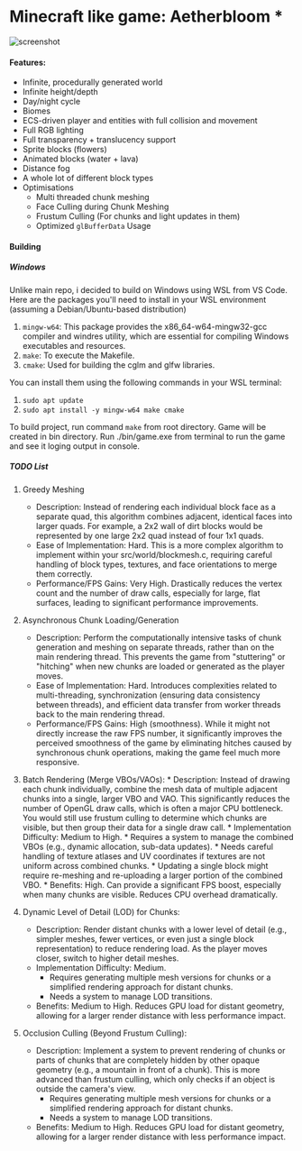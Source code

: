 # Minecraft like game: Aetherbloom *

![screenshot](screenshots/1.png)

#### Features:
- Infinite, procedurally generated world
- Infinite height/depth
- Day/night cycle
- Biomes
- ECS-driven player and entities with full collision and movement
- Full RGB lighting
- Full transparency + translucency support
- Sprite blocks (flowers)
- Animated blocks (water + lava)
- Distance fog
- A whole lot of different block types
- Optimisations
    * Multi threaded chunk meshing
    * Face Culling during Chunk Meshing
    * Frustum Culling (For chunks and light updates in them)
    * Optimized `glBufferData` Usage

#### Building

##### Windows
Unlike main repo, i decided to build on Windows using WSL from VS Code.
Here are the packages you'll need to install in your WSL environment (assuming a Debian/Ubuntu-based distribution)            
   1. `mingw-w64`: This package provides the x86_64-w64-mingw32-gcc compiler and windres utility, which are essential for compiling Windows
      executables and resources.
   2. `make`: To execute the Makefile.
   3. `cmake`: Used for building the cglm and glfw libraries.

You can install them using the following commands in your WSL terminal:
   1. `sudo apt update`
   2. `sudo apt install -y mingw-w64 make cmake`

To build project, run command `make` from root directory. Game will be created in bin directory. Run ./bin/game.exe from terminal to run the game and see it loging output in console.

##### TODO List
1. Greedy Meshing
    * Description: Instead of rendering each individual block face as a separate quad, this algorithm combines adjacent, identical faces
        into larger quads. For example, a 2x2 wall of dirt blocks would be represented by one large 2x2 quad instead of four 1x1 quads.
    * Ease of Implementation: Hard. This is a more complex algorithm to implement within your src/world/blockmesh.c, requiring careful
        handling of block types, textures, and face orientations to merge them correctly.
    * Performance/FPS Gains: Very High. Drastically reduces the vertex count and the number of draw calls, especially for large, flat
        surfaces, leading to significant performance improvements.

2. Asynchronous Chunk Loading/Generation
    * Description: Perform the computationally intensive tasks of chunk generation and meshing on separate threads, rather than on the
        main rendering thread. This prevents the game from "stuttering" or "hitching" when new chunks are loaded or generated as the player
        moves.
    * Ease of Implementation: Hard. Introduces complexities related to multi-threading, synchronization (ensuring data consistency
        between threads), and efficient data transfer from worker threads back to the main rendering thread.
    * Performance/FPS Gains: High (smoothness). While it might not directly increase the raw FPS number, it significantly improves the
        perceived smoothness of the game by eliminating hitches caused by synchronous chunk operations, making the game feel much more
        responsive.

3. Batch Rendering (Merge VBOs/VAOs):
       * Description: Instead of drawing each chunk individually, combine the mesh data of multiple adjacent chunks into a single, larger VBO
          and VAO. This significantly reduces the number of OpenGL draw calls, which is often a major CPU bottleneck. You would still use
         frustum culling to determine which chunks are visible, but then group their data for a single draw call.
       * Implementation Difficulty: Medium to High.
           * Requires a system to manage the combined VBOs (e.g., dynamic allocation, sub-data updates).
           * Needs careful handling of texture atlases and UV coordinates if textures are not uniform across combined chunks.
           * Updating a single block might require re-meshing and re-uploading a larger portion of the combined VBO.
       * Benefits: High. Can provide a significant FPS boost, especially when many chunks are visible. Reduces CPU overhead dramatically.

4. Dynamic Level of Detail (LOD) for Chunks:
    * Description: Render distant chunks with a lower level of detail (e.g., simpler meshes, fewer vertices, or even just a single block
        representation) to reduce rendering load. As the player moves closer, switch to higher detail meshes.
    * Implementation Difficulty: Medium.
        * Requires generating multiple mesh versions for chunks or a simplified rendering approach for distant chunks.
        * Needs a system to manage LOD transitions.
    * Benefits: Medium to High. Reduces GPU load for distant geometry, allowing for a larger render distance with less performance
        impact.

5. Occlusion Culling (Beyond Frustum Culling):
    * Description: Implement a system to prevent rendering of chunks or parts of chunks that are completely hidden by other opaque
        geometry (e.g., a mountain in front of a chunk). This is more advanced than frustum culling, which only checks if an object is
        outside the camera's view.
        * Requires generating multiple mesh versions for chunks or a simplified rendering approach for distant chunks.
        * Needs a system to manage LOD transitions.
    * Benefits: Medium to High. Reduces GPU load for distant geometry, allowing for a larger render distance with less performance
        impact.
